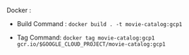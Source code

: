 Docker :

- Build Command : `docker build . -t movie-catalog:gcp1`

- Tag Command: `docker tag movie-catalog:gcp1 gcr.io/$GOOGLE_CLOUD_PROJECT/movie-catalog:gcp1`